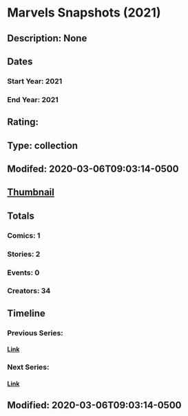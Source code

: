 # Marvels Snapshots (2021)
## Description: None
## Dates
### Start Year: 2021
### End Year: 2021
## Rating: 
## Type: collection
## Modifed: 2020-03-06T09:03:14-0500
## [Thumbnail](http://i.annihil.us/u/prod/marvel/i/mg/b/40/image_not_available.jpg)
## Totals
### Comics: 1
### Stories: 2
### Events: 0
### Creators: 34
## Timeline
### Previous Series: 
#### [Link]()
### Next Series: 
#### [Link]()
## Modified: 2020-03-06T09:03:14-0500